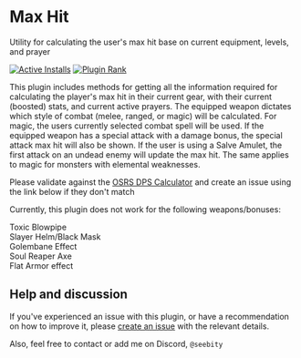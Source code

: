 # Max Hit

Utility for calculating the user's max hit base on current equipment, levels, and prayer

[![Active Installs](http://img.shields.io/endpoint?url=https://api.runelite.net/pluginhub/shields/installs/plugin/maxhitplugin)](https://runelite.net/plugin-hub/show/maxhitplugin)
[![Plugin Rank](http://img.shields.io/endpoint?url=https://api.runelite.net/pluginhub/shields/rank/plugin/maxhitplugin)](https://runelite.net/plugin-hub/show/maxhitplugin)


This plugin includes methods for getting all the information required for calculating the player's max hit in their 
current gear, with their current (boosted) stats, and current active prayers. The equipped weapon dictates which 
style of combat (melee, ranged, or magic) will be calculated. For magic, the users currently selected combat spell will
be used. If the equipped weapon has a special attack with a damage bonus, the special attack max hit will also be shown.
If the user is using a Salve Amulet, the first attack on an undead enemy will update the max hit. The same applies to
magic for monsters with elemental weaknesses.

Please validate against the [OSRS DPS Calculator](https://tools.runescape.wiki/osrs-dps/) and create an issue using the
link below if they don't match

Currently, this plugin does not work for the following weapons/bonuses:

Toxic Blowpipe<br>
Slayer Helm/Black Mask<br>
Golembane Effect<br>
Soul Reaper Axe<br>
Flat Armor effect<br>

## Help and discussion

If you've experienced an issue with this plugin, or have a recommendation on how to improve it, please [create an issue](https://github.com/Matt12yearslater/max-hit/issues) with the relevant details.

Also, feel free to contact or add me on Discord, `@seebity`